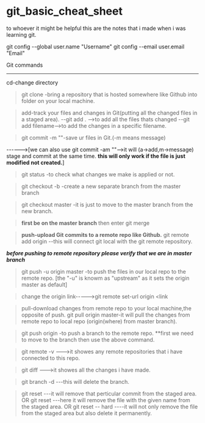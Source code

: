 # git_basic_cheat_sheet
to whoever it might be helpful
this are the notes that i made when i was learning git.

git config --global user.name "Username"
git config --email user.email "Email"

Git commands
************
cd-change directory

>git clone <repo link>-bring a repository that is hosted somewhere like Github into folder on your local machine.

>add-track your files and changes in Git(putting all the changed files in a staged area).
--git add . -->to add all the files thats changed
--git add filename-->to add the changes in a specific filename.

>git commit -m "<Message>"-save ur files in Git.(-m means message)

------>[we can also use git commit -am "<message>"-->it will (a->add,m->message) stage and commit at the same time.
**this will only work if the file is just modified not created.**]

>git status -to check what changes we make is applied or not.

>git checkout -b <branchname> -create a new separate branch from the master branch

>git checkout master -it is just to move to the master branch from the new branch. 

>**first be on the master branch** then enter
 git merge <branch name>


>****push-upload Git commits to a remote repo like Github.****
>git remote add origin <remote URL from github> --this will connect git local with the git remote repository.

***before pushing to remote repository please verify that we are in master branch*** 
>git push -u origin master -to push the files in our local repo to the remote repo.
	[the "-u" is knowm as "upstream" as it sets the origin master as default]

>change the origin link----->git remote set-url origin <link
	
>pull-download changes from remote repo to your local machine,the opposite of push.
>git pull origin master-it will pull the changes from remote repo to local repo (origin(where) from master branch).

>git push origin <branch name>-to push a branch to the remote repo.
**first we need to move to the branch then use the above command.

>git remote -v --->it showes any remote repositories that i have connected to this repo.

>git diff --->it showes all the changes i have made.

>git branch -d <branch> ---this will delete the branch.

>git reset <hash code>---it will remove that perticular commit from the staged area.
         OR
 git reset <file name>---here it will remove the file with the given name  from the staged area.
          OR
 git reset -- hard <hashcode>----it will not only remove the file from the staged area but also delete it permanently.
